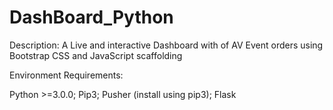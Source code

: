 # DashBoard_Python

Description:
A Live and interactive Dashboard with of AV Event orders using Bootstrap CSS and JavaScript scaffolding

Environment Requirements:

Python >=3.0.0;
Pip3;
Pusher (install using pip3);
Flask
